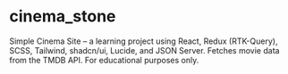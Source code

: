 # cinema_stone
Simple Cinema Site – a learning project using React, Redux (RTK-Query), SCSS, Tailwind, shadcn/ui, Lucide, and JSON Server. Fetches movie data from the TMDB API. For educational purposes only.
